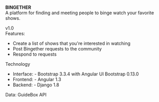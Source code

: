 <b>BINGETHER</b><br>
A platform for finding and meeting people to binge watch your favorite shows.

v1.0 <br>
Features:
* Create a list of shows that you're interested in watching
* Post Bingether requests to the community 
* Respond to requests

Technology
* Interface: - Bootstrap 3.3.4 with Angular UI Bootstrap 0.13.0
* Frontend: - Angular 1.3 
* Backend: - Django 1.8

Data: GuideBox API
